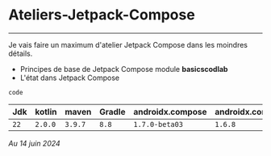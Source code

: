 # Ateliers-Jetpack-Compose
---
Je vais faire un maximum d'atelier Jetpack Compose dans les moindres détails.

- Principes de base de Jetpack Compose module **basicscodlab**
- L'état dans Jetpack Compose

`code`


 Jdk  | kotlin  | maven   | Gradle | androidx.compose | androidx.compose(stable) |
------|---------|---------|--------|------------------|--------------------------|
 `22` | `2.0.0` | `3.9.7` | `8.8`  | `1.7.0-beta03`   | `1.6.8`                  |

 *Au 14 juin 2024*

  